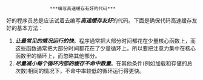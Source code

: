					***编写高速缓存有好的代码***



好的程序员总是应该试着去编写***高速缓存友好***的代码。下面是确保代码高速缓存友好的基本方法：

1) ***让最常见的情况运行的快***。程序通常把大部分时间都花在少量核心函数上，而这些函数通常把大部分时间都花在了少量循环上。所以要把注意力集中在核心函数里的循环上，而忽略其他部分。
2) ***尽量减小每个循环内部的缓存不命中数量***。在其他条件(例如加载和存储的总次数)相同的情况下，不命中率较低的循环运行得更快。

